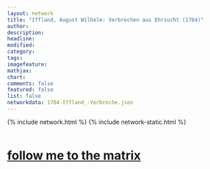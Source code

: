 ```yaml
---
layout: network
title: "Iffland, August Wilhelm: Verbrechen aus Ehrsucht (1784)"
author:
description:
headline:
modified:
category:
tags: 
imagefeature: 
mathjax: 
chart: 
comments: false
featured: false
list: false
networkdata: 1784-Iffland_-Verbreche.json
---
```

{% include network.html %}
{% include network-static.html %}
<div class="row">
  <div class="small-5 small-centered columns"><a href="/matrix235"><h1>follow me to the matrix</h1></a>
</div>
</div>
